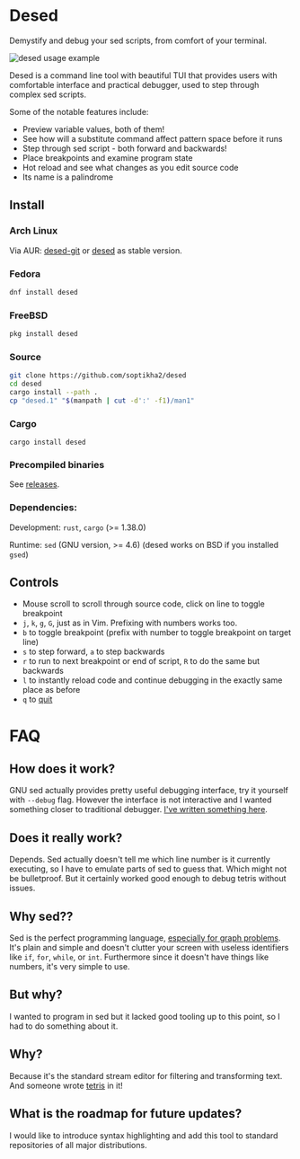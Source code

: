 # Desed
Demystify and debug your sed scripts, from comfort of your terminal.

![desed usage example](img/desed.gif)

Desed is a command line tool with beautiful TUI that provides users with comfortable interface and practical debugger, used to step through complex sed scripts.

Some of the notable features include:

- Preview variable values, both of them!
- See how will a substitute command affect pattern space before it runs
- Step through sed script - both forward and backwards!
- Place breakpoints and examine program state
- Hot reload and see what changes as you edit source code
- Its name is a palindrome

## Install

### Arch Linux

Via AUR: [desed-git](https://aur.archlinux.org/packages/desed-git/) or [desed](https://aur.archlinux.org/packages/desed/) as stable version.

### Fedora

```sh
dnf install desed
```

### FreeBSD

```sh
pkg install desed
```

### Source

```sh
git clone https://github.com/soptikha2/desed
cd desed
cargo install --path .
cp "desed.1" "$(manpath | cut -d':' -f1)/man1"
```

### Cargo

```
cargo install desed
```

### Precompiled binaries

See [releases](https://github.com/SoptikHa2/desed/releases).

### Dependencies:

Development: `rust`, `cargo` (>= 1.38.0)

Runtime: `sed` (GNU version, >= 4.6) (desed works on BSD if you installed `gsed`)

## Controls

- Mouse scroll to scroll through source code, click on line to toggle breakpoint
- `j`, `k`, `g`, `G`, just as in Vim. Prefixing with numbers works too.
- `b` to toggle breakpoint (prefix with number to toggle breakpoint on target line)
- `s` to step forward, `a` to step backwards
- `r` to run to next breakpoint or end of script, `R` to do the same but backwards
- `l` to instantly reload code and continue debugging in the exactly same place as before
- `q` to [quit](https://github.com/hakluke/how-to-exit-vim)

# FAQ

## How does it work?
GNU sed actually provides pretty useful debugging interface, try it yourself with `--debug` flag. However the interface is not interactive and I wanted something closer to traditional debugger. [I've written something here](https://soptik.tech/articles/building-desed-the-sed-debugger.html).

## Does it really work?
Depends. Sed actually doesn't tell me which line number is it currently executing, so I have to emulate parts of sed to guess that. Which might not be bulletproof. But it certainly worked good enough to debug tetris without issues.

## Why sed??

Sed is the perfect programming language, [especially for graph problems](https://tildes.net/~comp/b2k/programming_challenge_find_path_from_city_a_to_city_b_with_least_traffic_controls_inbetween#comment-2run). It's plain and simple and doesn't clutter your screen with useless identifiers like `if`, `for`, `while`, or `int`. Furthermore since it doesn't have things like numbers, it's very simple to use.

## But why?

I wanted to program in sed but it lacked good tooling up to this point, so I had to do something about it.

## Why?

Because it's the standard stream editor for filtering and transforming text. And someone wrote [tetris](https://github.com/uuner/sedtris) in it!

## What is the roadmap for future updates?

I would like to introduce syntax highlighting and add this tool to standard repositories of all major distributions.
